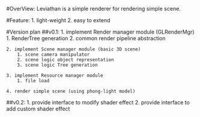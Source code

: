 #OverView: 
	Leviathan is a simple renderer for rendering simple scene.
	
#Feature: 
	1. light-weight 
	2. easy to extend 
	
#Version plan 
##v0.1: 
	1. implement Render manager module (GLRenderMgr)
		1. RenderTree generation
		2. common render pipeline abstraction
 
	2. implement Scene manager module (basic 3D scene)
		1. scene camera manipulator
		2. scene logic object representation
		3. scene logic Tree generation
	
	3. implement Resource manager module
		1. file load

	4. render simple scene (using phong-light model) 
	 
##v0.2: 
	1. provide interface to modify shader effect
	2. provide interface to add custom shader effect


